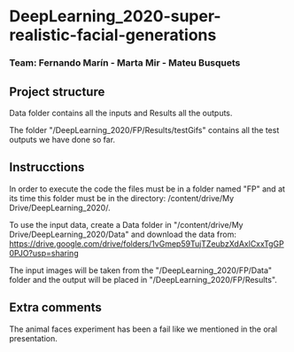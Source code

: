 # DeepLearning_2020-super-realistic-facial-generations
### Team: Fernando Marín - Marta Mir - Mateu Busquets
## Project structure
Data folder contains all the inputs and Results all the outputs.

The folder "/DeepLearning_2020/FP/Results/testGifs" contains all the test outputs we have done so far.

## Instrucctions
In order to execute the code the files must be in a folder named "FP" and at its time this folder must be in the directory: /content/drive/My Drive/DeepLearning_2020/.

To use the input data, create a Data folder in "/content/drive/My Drive/DeepLearning_2020/Data" and download the data from: https://drive.google.com/drive/folders/1vGmep59TujTZeubzXdAxlCxxTgGP0PJO?usp=sharing

The input images will be taken from the "/DeepLearning_2020/FP/Data" folder and the output will be placed in "/DeepLearning_2020/FP/Results".

## Extra comments

The animal faces experiment has been a fail like we mentioned in the oral presentation.
